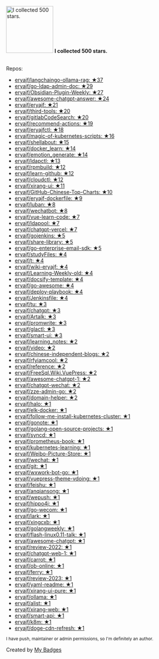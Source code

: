 <img src="https://my-badges.github.io/my-badges/stars-500.png" alt="I collected 500 stars." title="I collected 500 stars." width="128">
<strong>I collected 500 stars.</strong>
<br><br>

Repos:

* <a href="https://github.com/eryajf/langchaingo-ollama-rag">eryajf/langchaingo-ollama-rag: ★37</a>
* <a href="https://github.com/eryajf/go-ldap-admin-doc">eryajf/go-ldap-admin-doc: ★29</a>
* <a href="https://github.com/eryajf/Obsidian-Plugin-Weekly">eryajf/Obsidian-Plugin-Weekly: ★27</a>
* <a href="https://github.com/eryajf/awesome-chatgpt-answer">eryajf/awesome-chatgpt-answer: ★24</a>
* <a href="https://github.com/eryajf/eryajf">eryajf/eryajf: ★21</a>
* <a href="https://github.com/eryajf/third-tools">eryajf/third-tools: ★20</a>
* <a href="https://github.com/eryajf/gitlabCodeSearch">eryajf/gitlabCodeSearch: ★20</a>
* <a href="https://github.com/eryajf/recommend-actions">eryajf/recommend-actions: ★19</a>
* <a href="https://github.com/eryajf/eryajfctl">eryajf/eryajfctl: ★18</a>
* <a href="https://github.com/eryajf/magic-of-kubernetes-scripts">eryajf/magic-of-kubernetes-scripts: ★16</a>
* <a href="https://github.com/eryajf/shellabout">eryajf/shellabout: ★15</a>
* <a href="https://github.com/eryajf/docker_learn">eryajf/docker_learn: ★14</a>
* <a href="https://github.com/eryajf/emotion_generate">eryajf/emotion_generate: ★14</a>
* <a href="https://github.com/eryajf/ldapctl">eryajf/ldapctl: ★13</a>
* <a href="https://github.com/eryajf/rpmbuild">eryajf/rpmbuild: ★12</a>
* <a href="https://github.com/eryajf/learn-github">eryajf/learn-github: ★12</a>
* <a href="https://github.com/eryajf/cloudctl">eryajf/cloudctl: ★12</a>
* <a href="https://github.com/eryajf/xirang-ui">eryajf/xirang-ui: ★11</a>
* <a href="https://github.com/eryajf/GitHub-Chinese-Top-Charts">eryajf/GitHub-Chinese-Top-Charts: ★10</a>
* <a href="https://github.com/eryajf/eryajf-dockerfile">eryajf/eryajf-dockerfile: ★9</a>
* <a href="https://github.com/eryajf/luban">eryajf/luban: ★8</a>
* <a href="https://github.com/eryajf/wechatbot">eryajf/wechatbot: ★8</a>
* <a href="https://github.com/eryajf/vue-learn-code">eryajf/vue-learn-code: ★7</a>
* <a href="https://github.com/eryajf/ldapool">eryajf/ldapool: ★7</a>
* <a href="https://github.com/eryajf/chatgpt-vercel">eryajf/chatgpt-vercel: ★7</a>
* <a href="https://github.com/eryajf/gojenkins">eryajf/gojenkins: ★5</a>
* <a href="https://github.com/eryajf/share-library">eryajf/share-library: ★5</a>
* <a href="https://github.com/eryajf/go-enterprise-email-sdk">eryajf/go-enterprise-email-sdk: ★5</a>
* <a href="https://github.com/eryajf/studyFiles">eryajf/studyFiles: ★4</a>
* <a href="https://github.com/eryajf/t">eryajf/t: ★4</a>
* <a href="https://github.com/eryajf/wiki-eryajf">eryajf/wiki-eryajf: ★4</a>
* <a href="https://github.com/eryajf/Learning-Weekly-old">eryajf/Learning-Weekly-old: ★4</a>
* <a href="https://github.com/eryajf/docsify-template">eryajf/docsify-template: ★4</a>
* <a href="https://github.com/eryajf/go-awesome">eryajf/go-awesome: ★4</a>
* <a href="https://github.com/eryajf/deploy-playbook">eryajf/deploy-playbook: ★4</a>
* <a href="https://github.com/eryajf/Jenkinsfile">eryajf/Jenkinsfile: ★4</a>
* <a href="https://github.com/eryajf/tu">eryajf/tu: ★3</a>
* <a href="https://github.com/eryajf/chatgpt">eryajf/chatgpt: ★3</a>
* <a href="https://github.com/eryajf/Artalk">eryajf/Artalk: ★3</a>
* <a href="https://github.com/eryajf/promwrite">eryajf/promwrite: ★3</a>
* <a href="https://github.com/eryajf/glactl">eryajf/glactl: ★3</a>
* <a href="https://github.com/eryajf/smart-ui">eryajf/smart-ui: ★3</a>
* <a href="https://github.com/eryajf/learning_notes">eryajf/learning_notes: ★2</a>
* <a href="https://github.com/eryajf/video">eryajf/video: ★2</a>
* <a href="https://github.com/eryajf/chinese-independent-blogs">eryajf/chinese-independent-blogs: ★2</a>
* <a href="https://github.com/eryajf/rfyiamcool">eryajf/rfyiamcool: ★2</a>
* <a href="https://github.com/eryajf/reference">eryajf/reference: ★2</a>
* <a href="https://github.com/eryajf/FreeSql.Wiki.VuePress">eryajf/FreeSql.Wiki.VuePress: ★2</a>
* <a href="https://github.com/eryajf/awesome-chatgpt-1">eryajf/awesome-chatgpt-1: ★2</a>
* <a href="https://github.com/eryajf/chatgpt-wechat">eryajf/chatgpt-wechat: ★2</a>
* <a href="https://github.com/eryajf/zze-admin-go">eryajf/zze-admin-go: ★2</a>
* <a href="https://github.com/eryajf/domain-helper">eryajf/domain-helper: ★2</a>
* <a href="https://github.com/eryajf/halo">eryajf/halo: ★1</a>
* <a href="https://github.com/eryajf/elk-docker">eryajf/elk-docker: ★1</a>
* <a href="https://github.com/eryajf/follow-me-install-kubernetes-cluster">eryajf/follow-me-install-kubernetes-cluster: ★1</a>
* <a href="https://github.com/eryajf/gonote">eryajf/gonote: ★1</a>
* <a href="https://github.com/eryajf/golang-open-source-projects">eryajf/golang-open-source-projects: ★1</a>
* <a href="https://github.com/eryajf/syncd">eryajf/syncd: ★1</a>
* <a href="https://github.com/eryajf/prometheus-book">eryajf/prometheus-book: ★1</a>
* <a href="https://github.com/eryajf/kubernetes-learning">eryajf/kubernetes-learning: ★1</a>
* <a href="https://github.com/eryajf/Weibo-Picture-Store">eryajf/Weibo-Picture-Store: ★1</a>
* <a href="https://github.com/eryajf/wechat">eryajf/wechat: ★1</a>
* <a href="https://github.com/eryajf/git">eryajf/git: ★1</a>
* <a href="https://github.com/eryajf/wxwork-bot-go">eryajf/wxwork-bot-go: ★1</a>
* <a href="https://github.com/eryajf/vuepress-theme-vdoing">eryajf/vuepress-theme-vdoing: ★1</a>
* <a href="https://github.com/eryajf/feishu">eryajf/feishu: ★1</a>
* <a href="https://github.com/eryajf/anqiansong">eryajf/anqiansong: ★1</a>
* <a href="https://github.com/eryajf/wepush">eryajf/wepush: ★1</a>
* <a href="https://github.com/eryajf/hippo4j">eryajf/hippo4j: ★1</a>
* <a href="https://github.com/eryajf/go-wecom">eryajf/go-wecom: ★1</a>
* <a href="https://github.com/eryajf/lark">eryajf/lark: ★1</a>
* <a href="https://github.com/eryajf/xingcxb">eryajf/xingcxb: ★1</a>
* <a href="https://github.com/eryajf/golangweekly">eryajf/golangweekly: ★1</a>
* <a href="https://github.com/eryajf/flash-linux0.11-talk">eryajf/flash-linux0.11-talk: ★1</a>
* <a href="https://github.com/eryajf/awesome-chatgpt">eryajf/awesome-chatgpt: ★1</a>
* <a href="https://github.com/eryajf/review-2022">eryajf/review-2022: ★1</a>
* <a href="https://github.com/eryajf/chatgpt-web-1">eryajf/chatgpt-web-1: ★1</a>
* <a href="https://github.com/eryajf/carrot">eryajf/carrot: ★1</a>
* <a href="https://github.com/eryajf/ob-online">eryajf/ob-online: ★1</a>
* <a href="https://github.com/eryajf/ferry">eryajf/ferry: ★1</a>
* <a href="https://github.com/eryajf/review-2023">eryajf/review-2023: ★1</a>
* <a href="https://github.com/eryajf/yaml-readme">eryajf/yaml-readme: ★1</a>
* <a href="https://github.com/eryajf/xirang-ui-pure">eryajf/xirang-ui-pure: ★1</a>
* <a href="https://github.com/eryajf/ollama">eryajf/ollama: ★1</a>
* <a href="https://github.com/eryajf/alist">eryajf/alist: ★1</a>
* <a href="https://github.com/eryajf/xirang-web">eryajf/xirang-web: ★1</a>
* <a href="https://github.com/eryajf/smart-api">eryajf/smart-api: ★1</a>
* <a href="https://github.com/eryajf/k8m">eryajf/k8m: ★1</a>
* <a href="https://github.com/eryajf/doge-cdn-refresh">eryajf/doge-cdn-refresh: ★1</a>

<sup>I have push, maintainer or admin permissions, so I'm definitely an author.<sup>



Created by <a href="https://github.com/my-badges/my-badges">My Badges</a>